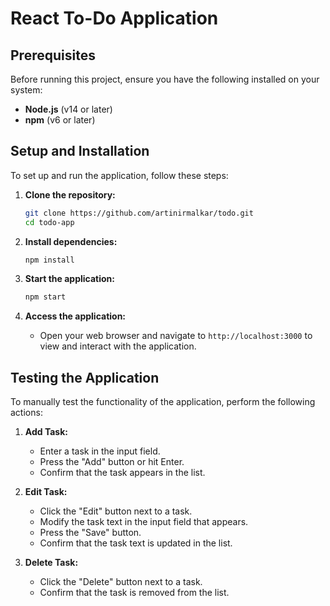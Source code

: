 # React To-Do Application

## Prerequisites

Before running this project, ensure you have the following installed on your system:

- **Node.js** (v14 or later)
- **npm** (v6 or later)

## Setup and Installation

To set up and run the application, follow these steps:

1. **Clone the repository:**

   ```bash
   git clone https://github.com/artinirmalkar/todo.git
   cd todo-app
   ```

2. **Install dependencies:**

   ```bash
   npm install
   ```

3. **Start the application:**

   ```bash
   npm start
   ```

4. **Access the application:**
   - Open your web browser and navigate to `http://localhost:3000` to view and interact with the application.

## Testing the Application

To manually test the functionality of the application, perform the following actions:

1. **Add Task:**

   - Enter a task in the input field.
   - Press the "Add" button or hit Enter.
   - Confirm that the task appears in the list.

2. **Edit Task:**

   - Click the "Edit" button next to a task.
   - Modify the task text in the input field that appears.
   - Press the "Save" button.
   - Confirm that the task text is updated in the list.

3. **Delete Task:**
   - Click the "Delete" button next to a task.
   - Confirm that the task is removed from the list.
